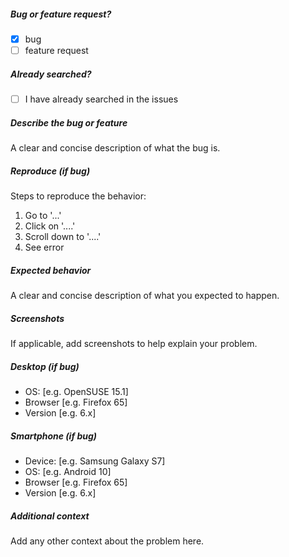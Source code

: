 <!-- Remove items that do not apply. To hook checkboxes, change [ ] to [x]. -->

##### Bug or feature request?

-   [x] bug
-   [ ] feature request

##### Already searched?

-   [ ] I have already searched in the issues

##### Describe the bug or feature

A clear and concise description of what the bug is.

##### Reproduce (if bug)

Steps to reproduce the behavior:

1. Go to '...'
2. Click on '....'
3. Scroll down to '....'
4. See error

##### Expected behavior

A clear and concise description of what you expected to happen.

##### Screenshots

If applicable, add screenshots to help explain your problem.

##### Desktop (if bug)

-   OS: [e.g. OpenSUSE 15.1]
-   Browser [e.g. Firefox 65]
-   Version [e.g. 6.x]

##### Smartphone (if bug)

-   Device: [e.g. Samsung Galaxy S7]
-   OS: [e.g. Android 10]
-   Browser [e.g. Firefox 65]
-   Version [e.g. 6.x]

##### Additional context

Add any other context about the problem here.
